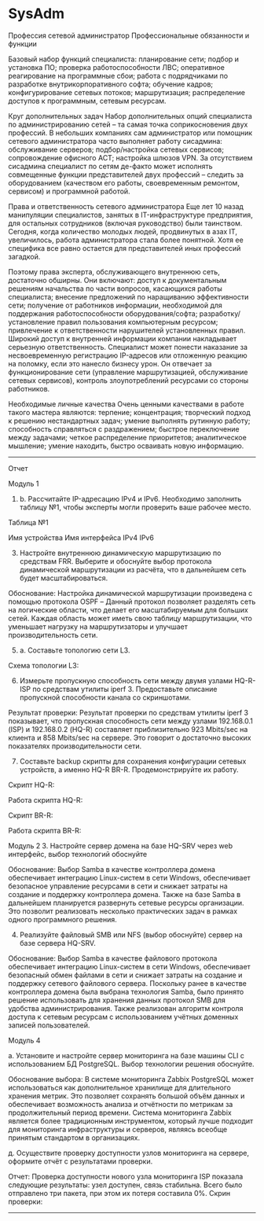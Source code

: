 # SysAdm
Профессия сетевой администратор
Профессиональные обязанности и функции

Базовый набор функций специалиста:
планирование сети;
подбор и установка ПО;
проверка работоспособности ЛВС;
оперативное реагирование на программные сбои;
работа с подрядчиками по разработке внутрикорпоративного софта;
обучение кадров;
конфигурирование сетевых потоков;
маршрутизация;
распределение доступов к программным, сетевым ресурсам.

Круг дополнительных задач
Набор дополнительных опций специалиста по администрированию сетей – та самая точка соприкосновения двух профессий. В небольших компаниях сам администратор или помощник сетевого администратора часто выполняет работу сисадмина:
обслуживание серверов;
подбор/настройка сетевых сервисов;
сопровождение офисного АСТ;
настройка шлюзов VPN.
За отсутствием сисадмина специалист по сетям де-факто может исполнять совмещенные функции представителей двух профессий – следить за оборудованием (качеством его работы, своевременным ремонтом, сервисом) и программной работой.

Права и ответственность сетевого администратора
Еще лет 10 назад манипуляции специалистов, занятых в IT-инфраструктуре предприятия, для остальных сотрудников (включая руководство) были таинством. Сегодня, когда количество молодых людей, продвинутых в азах IT, увеличилось, работа администратора стала более понятной. Хотя ее специфика все равно остается для представителей иных профессий загадкой.

Поэтому права эксперта, обслуживающего внутреннюю сеть, достаточно обширны. Они включают:
доступ к документальным решениям начальства по части вопросов, касающихся работы специалиста;
внесение предложений по наращиванию эффективности сети;
получение от работников информации, необходимой для поддержания работоспособности оборудования/софта;
разработку/установление правил пользования компьютерным ресурсом;
привлечение к ответственности нарушителей установленных правил.
Широкий доступ к внутренней информации компании накладывает серьезную ответственность. Специалист может понести наказание за несвоевременную регистрацию IP-адресов или отложенную реакцию на поломку, если это нанесло бизнесу урон. Он отвечает за функционирование сети (управление маршрутизацией, обслуживание сетевых сервисов), контроль злоупотреблений ресурсами со стороны работников.

Необходимые личные качества
Очень ценными качествами в работе такого мастера являются:
терпение;
концентрация;
творческий подход к решению нестандартных задач;
умение выполнять рутинную работу;
способность справляться с раздражением;
быстрое переключение между задачами;
четкое распределение приоритетов;
аналитическое мышление;
умение находить, быстро осваивать новую информацию.
______________________________________________________________________________________________________________________________

Отчет

Модуль 1

1. b. Рассчитайте IP-адресацию IPv4 и IPv6. Необходимо заполнить таблицу №1, чтобы эксперты могли проверить ваше рабочее место.

Таблица №1

Имя устройства	Имя интерфейса	IPv4	IPv6



3. Настройте внутреннюю динамическую маршрутизацию по средствам FRR. Выберите и обоснуйте выбор протокола динамической маршрутизации из расчёта, что в дальнейшем сеть будет масштабироваться.

Обоснование: Настройка динамической маршрутизации произведена с помощью протокола OSPF – Данный протокол позволяет разделять сеть на логические области, что делает его масштабируемым для больших сетей.
Каждая область может иметь свою таблицу маршрутизации, что уменьшает нагрузку на маршрутизаторы и улучшает производительность сети.

5. a. Составьте топологию сети L3.

Схема топологии L3:


6. Измерьте пропускную способность сети между двумя узлами HQ-R-ISP по средствам утилиты iperf 3. Предоставьте описание пропускной способности канала со скриншотами.

Результат проверки:
Результат проверки по средствам утилиты iperf 3 показывает, что пропускная способность сети между узлами 192.168.0.1 (ISP) и 192.168.0.2 (HQ-R) составляет приблизительно 923 Mbits/sec на клиента и 858 Mbits/sec на сервере. Это говорит о достаточно высоких показателях производительности сети.

7. Составьте backup скрипты для сохранения конфигурации сетевых устройств, а именно HQ-R BR-R. Продемонстрируйте их работу.

Скрипт HQ-R:

Работа скрипта HQ-R:

Скрипт BR-R:

Работа скрипта BR-R:

Модуль 2
3. Настройте сервер домена на базе HQ-SRV через web интерфейс, выбор технологий обоснуйте

Обоснование: Выбор Samba в качестве контроллера домена обеспечивает интеграцию Linux-систем в сети Windows, обеспечивает безопасное управление ресурсами в сети и снижает затраты на создание и поддержку контроллера домена. Также на базе Samba в дальнейшем планируется развернуть сетевые ресурсы организации. Это позволит реализовать несколько практических задач в рамках одного программного решения.

4. Реализуйте файловый SMB или NFS (выбор обоснуйте) сервер на базе сервера HQ-SRV.

Обоснование: Выбор Samba в качестве файлового протокола обеспечивает интеграцию Linux-систем в сети Windows, обеспечивает безопасный обмен файлами в сети и снижает затраты на создание и поддержку сетевого файлового сервера. Поскольку ранее в качестве контроллера домена была выбрана технология Samba, было принято решение использовать для хранения данных протокол SMB для удобства администрирования. Также реализован алгоритм контроля доступа к сетевым ресурсам с использованием учётных доменных записей пользователей.

Модуль 4

a.	Установите и настройте сервер мониторинга на базе машины CLI с использованием БД PostgreSQL. Выбор технологии решения обоснуйте.

Обоснование выбора: В системе мониторинга Zabbix PostgreSQL может использоваться как дополнительное хранилище для длительного хранения метрик. Это позволяет сохранять большой объём данных и обеспечивает возможность анализа и отчётности по метрикам за продолжительный период времени. Система мониторинга Zabbix является более традиционным инструментом, который лучше подходит для мониторинга инфраструктуры и серверов, являясь всеобще принятым стандартом в организациях.

д. Осуществите проверку доступности узлов мониторинга на сервере, оформите отчёт с результатами проверки.

Отчет: Проверка доступности нового узла мониторинга ISP показала следующие результаты: узел доступен, связь стабильна. Всего было отправлено три пакета, при этом их потеря составила 0%. 
Скрин проверки:

_____________________________________________________________________________
